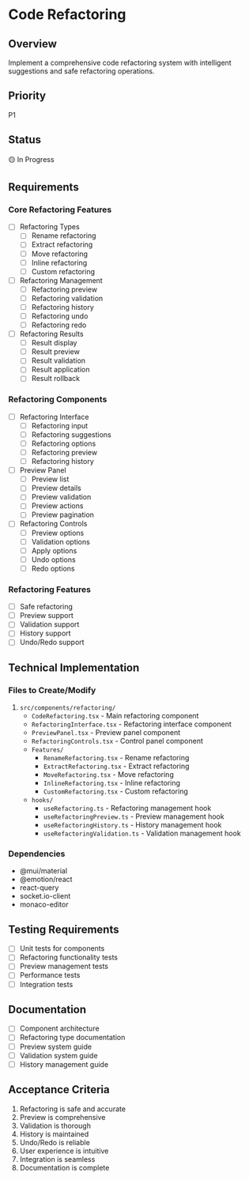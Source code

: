 # Code Refactoring

## Overview
Implement a comprehensive code refactoring system with intelligent suggestions and safe refactoring operations.

## Priority
P1

## Status
🟡 In Progress

## Requirements

### Core Refactoring Features
- [ ] Refactoring Types
  - [ ] Rename refactoring
  - [ ] Extract refactoring
  - [ ] Move refactoring
  - [ ] Inline refactoring
  - [ ] Custom refactoring
- [ ] Refactoring Management
  - [ ] Refactoring preview
  - [ ] Refactoring validation
  - [ ] Refactoring history
  - [ ] Refactoring undo
  - [ ] Refactoring redo
- [ ] Refactoring Results
  - [ ] Result display
  - [ ] Result preview
  - [ ] Result validation
  - [ ] Result application
  - [ ] Result rollback

### Refactoring Components
- [ ] Refactoring Interface
  - [ ] Refactoring input
  - [ ] Refactoring suggestions
  - [ ] Refactoring options
  - [ ] Refactoring preview
  - [ ] Refactoring history
- [ ] Preview Panel
  - [ ] Preview list
  - [ ] Preview details
  - [ ] Preview validation
  - [ ] Preview actions
  - [ ] Preview pagination
- [ ] Refactoring Controls
  - [ ] Preview options
  - [ ] Validation options
  - [ ] Apply options
  - [ ] Undo options
  - [ ] Redo options

### Refactoring Features
- [ ] Safe refactoring
- [ ] Preview support
- [ ] Validation support
- [ ] History support
- [ ] Undo/Redo support

## Technical Implementation

### Files to Create/Modify
1. `src/components/refactoring/`
   - `CodeRefactoring.tsx` - Main refactoring component
   - `RefactoringInterface.tsx` - Refactoring interface component
   - `PreviewPanel.tsx` - Preview panel component
   - `RefactoringControls.tsx` - Control panel component
   - `Features/`
     - `RenameRefactoring.tsx` - Rename refactoring
     - `ExtractRefactoring.tsx` - Extract refactoring
     - `MoveRefactoring.tsx` - Move refactoring
     - `InlineRefactoring.tsx` - Inline refactoring
     - `CustomRefactoring.tsx` - Custom refactoring
   - `hooks/`
     - `useRefactoring.ts` - Refactoring management hook
     - `useRefactoringPreview.ts` - Preview management hook
     - `useRefactoringHistory.ts` - History management hook
     - `useRefactoringValidation.ts` - Validation management hook

### Dependencies
- @mui/material
- @emotion/react
- react-query
- socket.io-client
- monaco-editor

## Testing Requirements
- [ ] Unit tests for components
- [ ] Refactoring functionality tests
- [ ] Preview management tests
- [ ] Performance tests
- [ ] Integration tests

## Documentation
- [ ] Component architecture
- [ ] Refactoring type documentation
- [ ] Preview system guide
- [ ] Validation system guide
- [ ] History management guide

## Acceptance Criteria
1. Refactoring is safe and accurate
2. Preview is comprehensive
3. Validation is thorough
4. History is maintained
5. Undo/Redo is reliable
6. User experience is intuitive
7. Integration is seamless
8. Documentation is complete 